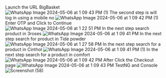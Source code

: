 Launch the URL BigBasket
![WhatsApp Image 2024-05-06 at 1 09 43 PM (1)](https://github.com/Lavanya8347/BigBasket/assets/169029189/3f782d4a-bd93-4a81-bc95-9141a22c7a1c)
The second step is will log in using a mobile no
![WhatsApp Image 2024-05-06 at 1 09 42 PM (1)](https://github.com/Lavanya8347/BigBasket/assets/169029189/f4de7f88-a6d4-4dcc-ba1a-ed6f45318e3e)
Enter OTP and Click to Continue
![WhatsApp Image 2024-05-06 at 1 22 51 PM](https://github.com/Lavanya8347/BigBasket/assets/169029189/e001567c-6982-429e-a6c2-3691c8dff4ff)
In the next step search product in 3roses
![WhatsApp Image 2024-05-06 at 1 09 41 PM](https://github.com/Lavanya8347/BigBasket/assets/169029189/6a0fa95d-1581-40da-8cb9-f133d6c9b628)
In the next step search for product in Tide powder
![WhatsApp Image 2024-05-06 at 1 27 58 PM](https://github.com/Lavanya8347/BigBasket/assets/169029189/a1526f09-6da3-4ff3-821b-6a50fd3f86b6)
In the next step search for a product in Cinthol
![WhatsApp Image 2024-05-06 at 1 09 41 PM (1)](https://github.com/Lavanya8347/BigBasket/assets/169029189/fc21cdb5-91e7-480d-bac4-e9828b7db3bc)
In the next step search for a product in comfort 
![WhatsApp Image 2024-05-06 at 1 09 42 PM](https://github.com/Lavanya8347/BigBasket/assets/169029189/7fb4fd08-030e-46f9-aaf5-ec99e2a89cd1)
After Click the Checkout page
![WhatsApp Image 2024-05-06 at 1 09 43 PM](https://github.com/Lavanya8347/BigBasket/assets/169029189/90066ed9-27d7-4d0d-8111-37a5e362cd9f)
TestNG and Console
![Screenshot (58)](https://github.com/Lavanya8347/BigBasket/assets/169029189/bd319f73-55ea-4860-b0dc-40ff93d349c7)















